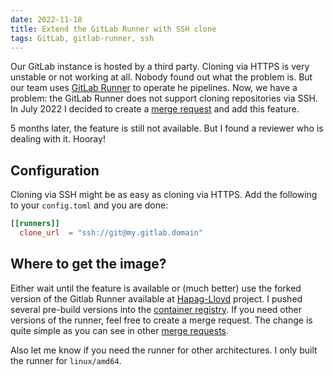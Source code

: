 ```yaml
---
date: 2022-11-18
title: Extend the GitLab Runner with SSH clone
tags: GitLab, gitlab-runner, ssh
---
```


Our GitLab instance is hosted by a third party. Cloning via HTTPS is very unstable or not working at all. Nobody found out
what the problem is. But our team uses [GitLab Runner](https://https://gitlab.com/gitlab-org/gitlab-runner/) to operate 
he pipelines. Now, we have a problem: the GitLab Runner does not support cloning repositories via SSH. In July 2022 I
decided to create a [merge request](https://gitlab.com/gitlab-org/gitlab-runner/-/merge_requests/3518) and add this feature.

5 months later, the feature is still not available. But I found a reviewer who is dealing with it. Hooray!

## Configuration

Cloning via SSH might be as easy as cloning via HTTPS. Add the following to your `config.toml` and you are done:

```toml
[[runners]]
  clone_url  = "ssh://git@my.gitlab.domain"
```

## Where to get the image?

Either wait until the feature is available or (much better) use the forked version of the Gitlab Runner available
at [Hapag-Lloyd](https://gitlab.com/hapag-lloyd/gitlab-runner) project. I pushed several pre-build versions into
the [container registry](https://gitlab.com/hapag-lloyd/gitlab-runner/container_registry). If you need other versions of
the runner, feel free to create a merge request. The change is quite simple as you can see in other
[merge requests](https://gitlab.com/hapag-lloyd/gitlab-runner/-/merge_requests/5).

Also let me know if you need the runner for other architectures. I only built the runner for `linux/amd64`.
